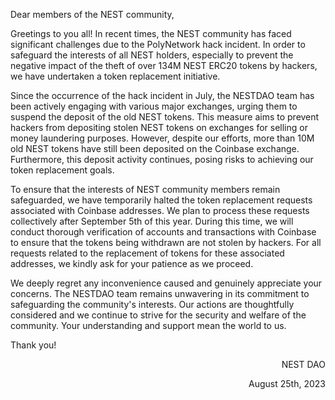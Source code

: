 Dear members of the NEST community,

Greetings to you all! In recent times, the NEST community has faced significant challenges due to the PolyNetwork hack incident. In order to safeguard the interests of all NEST holders, especially to prevent the negative impact of the theft of over 134M NEST ERC20 tokens by hackers, we have undertaken a token replacement initiative.

Since the occurrence of the hack incident in July, the NESTDAO team has been actively engaging with various major exchanges, urging them to suspend the deposit of the old NEST tokens. This measure aims to prevent hackers from depositing stolen NEST tokens on exchanges for selling or money laundering purposes. However, despite our efforts, more than 10M old NEST tokens have still been deposited on the Coinbase exchange. Furthermore, this deposit activity continues, posing risks to achieving our token replacement goals.

To ensure that the interests of NEST community members remain safeguarded, we have temporarily halted the token replacement requests associated with Coinbase addresses. We plan to process these requests collectively after September 5th of this year. During this time, we will conduct thorough verification of accounts and transactions with Coinbase to ensure that the tokens being withdrawn are not stolen by hackers. For all requests related to the replacement of tokens for these associated addresses, we kindly ask for your patience as we proceed.

We deeply regret any inconvenience caused and genuinely appreciate your concerns. The NESTDAO team remains unwavering in its commitment to safeguarding the community's interests. Our actions are thoughtfully considered and we continue to strive for the security and welfare of the community. Your understanding and support mean the world to us.

Thank you!

<p align="right">NEST DAO</p>
<p align="right">August 25th, 2023</p>
